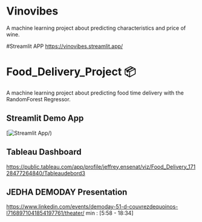 # Vinovibes
A machine learning project about predicting characteristics and price of wine.

#Streamlit APP 
https://vinovibes.streamlit.app/
# Food_Delivery_Project 📦

A machine learning project about predicting food time delivery with the RandomForest Regressor.

## Streamlit Demo App

[![Streamlit App]([https://vinovibes.streamlit.app]/)/)




## Tableau Dashboard
https://public.tableau.com/app/profile/jeffrey.ensenat/viz/Food_Delivery_17128477264840/Tableaudebord3

## JEDHA DEMODAY Presentation 
https://www.linkedin.com/events/demoday-51-d-couvrezdequoinos-l7168971041854197761/theater/
min : [5:58 - 18:34]
